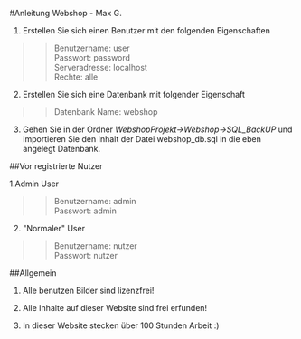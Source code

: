 #Anleitung Webshop - Max G.


1. Erstellen Sie sich einen Benutzer mit den folgenden Eigenschaften

>>Benutzername: user\
Passwort: password\
Serveradresse: localhost\
Rechte: alle

2. Erstellen Sie sich eine Datenbank mit folgender Eigenschaft

>>Datenbank Name: webshop

3. Gehen Sie in der Ordner *WebshopProjekt->Webshop->SQL_BackUP* und importieren Sie den Inhalt der Datei webshop_db.sql in die eben angelegt Datenbank.



##Vor registrierte Nutzer

1.Admin User

>>Benutzername: admin\
Passwort: admin
2. "Normaler" User
>>Benutzername: nutzer\
Passwort: nutzer

##Allgemein

1. Alle benutzen Bilder sind lizenzfrei!

2. Alle Inhalte auf dieser Website sind frei erfunden!

3. In dieser Website stecken über 100 Stunden Arbeit :)

